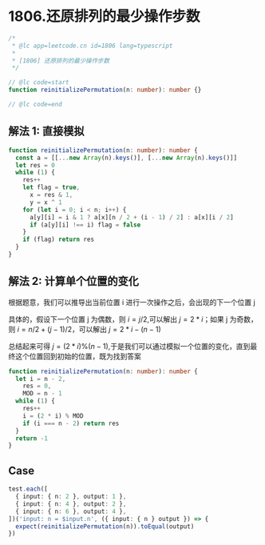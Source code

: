 # 1806.还原排列的最少操作步数

```ts
/*
 * @lc app=leetcode.cn id=1806 lang=typescript
 *
 * [1806] 还原排列的最少操作步数
 */

// @lc code=start
function reinitializePermutation(n: number): number {}

// @lc code=end
```

## 解法 1: 直接模拟

```ts
function reinitializePermutation(n: number): number {
  const a = [[...new Array(n).keys()], [...new Array(n).keys()]]
  let res = 0
  while (1) {
    res++
    let flag = true,
      x = res & 1,
      y = x ^ 1
    for (let i = 0; i < n; i++) {
      a[y][i] = i & 1 ? a[x][n / 2 + (i - 1) / 2] : a[x][i / 2]
      if (a[y][i] !== i) flag = false
    }
    if (flag) return res
  }
}
```

## 解法 2: 计算单个位置的变化

根据题意，我们可以推导出当前位置 i 进行一次操作之后，会出现的下一个位置 j

具体的，假设下一个位置 j 为偶数，则 $i=j/2$,可以解出 $j=2*i$；如果 j 为奇数，则 $i=n/2+(j-1)/2$，可以解出 $j=2*i-(n-1)$

总结起来可得 $j=(2*i)\%(n-1)$,于是我们可以通过模拟一个位置的变化，直到最终这个位置回到初始的位置，既为找到答案

```ts
function reinitializePermutation(n: number): number {
  let i = n - 2,
    res = 0,
    MOD = n - 1
  while (1) {
    res++
    i = (2 * i) % MOD
    if (i === n - 2) return res
  }
  return -1
}
```

## Case

```ts
test.each([
  { input: { n: 2 }, output: 1 },
  { input: { n: 4 }, output: 2 },
  { input: { n: 6 }, output: 4 },
])('input: n = $input.n', ({ input: { n } output }) => {
  expect(reinitializePermutation(n)).toEqual(output)
})
```
